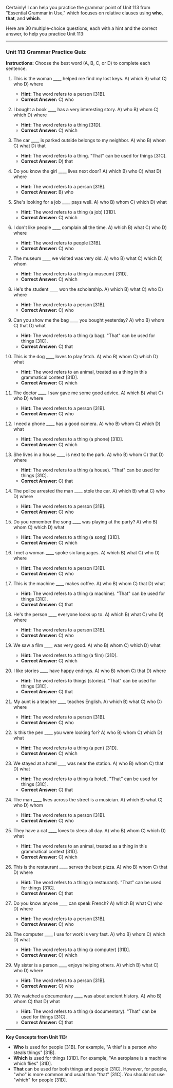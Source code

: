 Certainly! I can help you practice the grammar point of Unit 113 from "Essential Grammar in Use," which focuses on relative clauses using **who**, **that**, and **which**.

Here are 30 multiple-choice questions, each with a hint and the correct answer, to help you practice Unit 113:

***

### Unit 113 Grammar Practice Quiz

**Instructions:** Choose the best word (A, B, C, or D) to complete each sentence.

1.  This is the woman ____ helped me find my lost keys.
    A) which
    B) what
    C) who
    D) where
    *   **Hint:** The word refers to a person [31B].
    *   ****Correct Answer:**** C) who

2.  I bought a book ____ has a very interesting story.
    A) who
    B) whom
    C) which
    D) where
    *   **Hint:** The word refers to a thing [31D].
    *   ****Correct Answer:**** C) which

3.  The car ____ is parked outside belongs to my neighbor.
    A) who
    B) whom
    C) what
    D) that
    *   **Hint:** The word refers to a thing. "That" can be used for things [31C].
    *   ****Correct Answer:**** D) that

4.  Do you know the girl ____ lives next door?
    A) which
    B) who
    C) what
    D) where
    *   **Hint:** The word refers to a person [31B].
    *   ****Correct Answer:**** B) who

5.  She's looking for a job ____ pays well.
    A) who
    B) whom
    C) which
    D) what
    *   **Hint:** The word refers to a thing (a job) [31D].
    *   ****Correct Answer:**** C) which

6.  I don't like people ____ complain all the time.
    A) which
    B) what
    C) who
    D) where
    *   **Hint:** The word refers to people [31B].
    *   ****Correct Answer:**** C) who

7.  The museum ____ we visited was very old.
    A) who
    B) what
    C) which
    D) whom
    *   **Hint:** The word refers to a thing (a museum) [31D].
    *   ****Correct Answer:**** C) which

8.  He's the student ____ won the scholarship.
    A) which
    B) what
    C) who
    D) where
    *   **Hint:** The word refers to a person [31B].
    *   ****Correct Answer:**** C) who

9.  Can you show me the bag ____ you bought yesterday?
    A) who
    B) whom
    C) that
    D) what
    *   **Hint:** The word refers to a thing (a bag). "That" can be used for things [31C].
    *   ****Correct Answer:**** C) that

10. This is the dog ____ loves to play fetch.
    A) who
    B) whom
    C) which
    D) what
    *   **Hint:** The word refers to an animal, treated as a thing in this grammatical context [31D].
    *   ****Correct Answer:**** C) which

11. The doctor ____ I saw gave me some good advice.
    A) which
    B) what
    C) who
    D) where
    *   **Hint:** The word refers to a person [31B].
    *   ****Correct Answer:**** C) who

12. I need a phone ____ has a good camera.
    A) who
    B) whom
    C) which
    D) what
    *   **Hint:** The word refers to a thing (a phone) [31D].
    *   ****Correct Answer:**** C) which

13. She lives in a house ____ is next to the park.
    A) who
    B) whom
    C) that
    D) where
    *   **Hint:** The word refers to a thing (a house). "That" can be used for things [31C].
    *   ****Correct Answer:**** C) that

14. The police arrested the man ____ stole the car.
    A) which
    B) what
    C) who
    D) where
    *   **Hint:** The word refers to a person [31B].
    *   ****Correct Answer:**** C) who

15. Do you remember the song ____ was playing at the party?
    A) who
    B) whom
    C) which
    D) what
    *   **Hint:** The word refers to a thing (a song) [31D].
    *   ****Correct Answer:**** C) which

16. I met a woman ____ spoke six languages.
    A) which
    B) what
    C) who
    D) where
    *   **Hint:** The word refers to a person [31B].
    *   ****Correct Answer:**** C) who

17. This is the machine ____ makes coffee.
    A) who
    B) whom
    C) that
    D) what
    *   **Hint:** The word refers to a thing (a machine). "That" can be used for things [31C].
    *   ****Correct Answer:**** C) that

18. He's the person ____ everyone looks up to.
    A) which
    B) what
    C) who
    D) where
    *   **Hint:** The word refers to a person [31B].
    *   ****Correct Answer:**** C) who

19. We saw a film ____ was very good.
    A) who
    B) whom
    C) which
    D) what
    *   **Hint:** The word refers to a thing (a film) [31D].
    *   ****Correct Answer:**** C) which

20. I like stories ____ have happy endings.
    A) who
    B) whom
    C) that
    D) where
    *   **Hint:** The word refers to things (stories). "That" can be used for things [31C].
    *   ****Correct Answer:**** C) that

21. My aunt is a teacher ____ teaches English.
    A) which
    B) what
    C) who
    D) where
    *   **Hint:** The word refers to a person [31B].
    *   ****Correct Answer:**** C) who

22. Is this the pen ____ you were looking for?
    A) who
    B) whom
    C) which
    D) what
    *   **Hint:** The word refers to a thing (a pen) [31D].
    *   ****Correct Answer:**** C) which

23. We stayed at a hotel ____ was near the station.
    A) who
    B) whom
    C) that
    D) what
    *   **Hint:** The word refers to a thing (a hotel). "That" can be used for things [31C].
    *   ****Correct Answer:**** C) that

24. The man ____ lives across the street is a musician.
    A) which
    B) what
    C) who
    D) whom
    *   **Hint:** The word refers to a person [31B].
    *   ****Correct Answer:**** C) who

25. They have a cat ____ loves to sleep all day.
    A) who
    B) whom
    C) which
    D) what
    *   **Hint:** The word refers to an animal, treated as a thing in this grammatical context [31D].
    *   ****Correct Answer:**** C) which

26. This is the restaurant ____ serves the best pizza.
    A) who
    B) whom
    C) that
    D) where
    *   **Hint:** The word refers to a thing (a restaurant). "That" can be used for things [31C].
    *   ****Correct Answer:**** C) that

27. Do you know anyone ____ can speak French?
    A) which
    B) what
    C) who
    D) where
    *   **Hint:** The word refers to a person [31B].
    *   ****Correct Answer:**** C) who

28. The computer ____ I use for work is very fast.
    A) who
    B) whom
    C) which
    D) what
    *   **Hint:** The word refers to a thing (a computer) [31D].
    *   ****Correct Answer:**** C) which

29. My sister is a person ____ enjoys helping others.
    A) which
    B) what
    C) who
    D) where
    *   **Hint:** The word refers to a person [31B].
    *   ****Correct Answer:**** C) who

30. We watched a documentary ____ was about ancient history.
    A) who
    B) whom
    C) that
    D) what
    *   **Hint:** The word refers to a thing (a documentary). "That" can be used for things [31C].
    *   ****Correct Answer:**** C) that

***

**Key Concepts from Unit 113:**

*   **Who** is used for people [31B]. For example, "A thief is a person who steals things" [31B].
*   **Which** is used for things [31D]. For example, "An aeroplane is a machine which flies" [31D].
*   **That** can be used for both things and people [31C]. However, for people, "who" is more common and usual than "that" [31C]. You should not use "which" for people [31D].